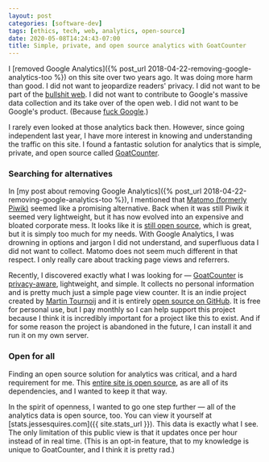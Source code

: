 ```yaml
---
layout: post
categories: [software-dev]
tags: [ethics, tech, web, analytics, open-source]
date: 2020-05-08T14:24:43-07:00
title: Simple, private, and open source analytics with GoatCounter
---
```


I [removed Google Analytics]({% post_url 2018-04-22-removing-google-analytics-too %}) on this site over two years ago. It was doing more harm than good. I did not want to jeopardize readers' privacy. I did not want to be part of the [bullshit web](https://pxlnv.com/blog/bullshit-web/). I did not want to contribute to Google's massive data collection and its take over of the open web. I did not want to be Google's product. (Because [fuck Google](https://en.wikipedia.org/wiki/2018_Google_walkouts).)

I rarely even looked at those analytics back then. However, since going independent last year, I have more interest in knowing and understanding the traffic on this site. I found a fantastic solution for analytics that is simple, private, and open source called [GoatCounter](https://www.goatcounter.com).

<!--excerpt-->

### Searching for alternatives

In [my post about removing Google Analytics]({% post_url 2018-04-22-removing-google-analytics-too %}), I mentioned that [Matomo (formerly Piwik)](https://matomo.org) seemed like a promising alternative. Back when it was still Piwik it seemed very lightweight, but it has now evolved into an expensive and bloated corporate mess. It looks like it is [still open source](https://github.com/matomo-org), which is great, but it is simply too much for my needs. With Google Analytics, I was drowning in options and jargon I did not understand, and superfluous data I did not want to collect. Matomo does not seem much different in that respect. I only really care about tracking page views and referrers.

Recently, I discovered exactly what I was looking for &mdash; [GoatCounter](https://www.goatcounter.com) is [privacy-aware](https://www.goatcounter.com/privacy), lightweight, and simple. It collects no personal information and is pretty much just a simple page view counter. It is an indie project created by [Martin Tournoij](https://github.com/arp242) and it is entirely [open source on GitHub](https://github.com/zgoat/goatcounter). It is free for personal use, but I pay monthly so I can help support this project because I think it is incredibly important for a project like this to exist. And if for some reason the project is abandoned in the future, I can install it and run it on my own server.

### Open for all

Finding an open source solution for analytics was critical, and a hard requirement for me. This [entire site is open source](https://github.com/jessesquires/jessesquires.com), as are all of its dependencies, and I wanted to keep it that way.

In the spirit of openness, I wanted to go one step further &mdash; all of the analytics data is open source, too. You can view it yourself at [stats.jessesquires.com]({{ site.stats_url }}). This data is exactly what I see. The only limitation of this public view is that it updates once per hour instead of in real time. (This is an opt-in feature, that to my knowledge is unique to GoatCounter, and I think it is pretty rad.)
